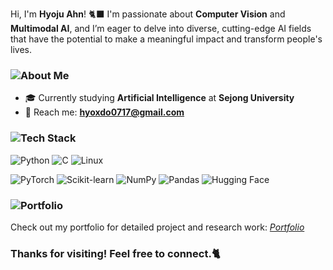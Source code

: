 Hi, I'm **Hyoju Ahn**! 🐈‍⬛
I'm passionate about **Computer Vision** and **Multimodal AI**, and I’m eager to delve into diverse, cutting-edge AI fields that have the potential to make a meaningful impact and transform people's lives. 

### ![About Me](https://img.shields.io/badge/About%20Me-FFB6C1?style=for-the-badge&logo=person&logoColor=white)
- 🎓 Currently studying **Artificial Intelligence** at **Sejong University**  
- 👀 Reach me: **[hyoxdo0717@gmail.com](mailto:hyoxdo0717@gmail.com)**
      


  
### ![Tech Stack](https://img.shields.io/badge/Tech%20Stack-90EE90?style=for-the-badge&logo=tools&logoColor=white)
 ![Python](https://img.shields.io/badge/Python-3776AB?logo=python&logoColor=white&style=flat) ![C](https://img.shields.io/badge/C-A8B9CC?logo=c&logoColor=white&style=flat) ![Linux](https://img.shields.io/badge/Linux-FF7F00?logo=linux&logoColor=white&style=flat)
 
![PyTorch](https://img.shields.io/badge/PyTorch-EE4C2C?logo=pytorch&logoColor=white&style=flat) ![Scikit-learn](https://img.shields.io/badge/Scikit%20Learn-F7931E?logo=scikit-learn&logoColor=white&style=flat) ![NumPy](https://img.shields.io/badge/NumPy-013243?logo=numpy&logoColor=white&style=flat) ![Pandas](https://img.shields.io/badge/Pandas-150458?logo=pandas&logoColor=white&style=flat) ![Hugging Face](https://img.shields.io/badge/Hugging%20Face-FFEB3B?logo=huggingface&logoColor=white&style=flat)  


  

### ![Portfolio](https://img.shields.io/badge/Portfolio-ADD8E6?style=for-the-badge&logo=portfolio&logoColor=white)
Check out my portfolio for detailed project and research work: *[Portfolio](https://www.notion.so/9da33dd8be754c55a555748d2d4cd72f?pvs=4)*  



### Thanks for visiting! Feel free to connect.🐈
